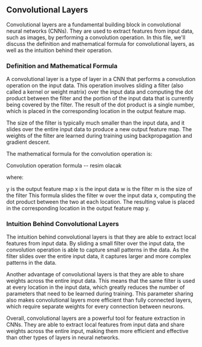 ## Convolutional Layers

Convolutional layers are a fundamental building block in convolutional neural networks (CNNs). They are used to extract features from input data, such as images, by performing a convolution operation. In this file, we'll discuss the definition and mathematical formula for convolutional layers, as well as the intuition behind their operation.

### Definition and Mathematical Formula

A convolutional layer is a type of layer in a CNN that performs a convolution operation on the input data. This operation involves sliding a filter (also called a kernel or weight matrix) over the input data and computing the dot product between the filter and the portion of the input data that is currently being covered by the filter. The result of the dot product is a single number, which is placed in the corresponding location in the output feature map.

The size of the filter is typically much smaller than the input data, and it slides over the entire input data to produce a new output feature map. The weights of the filter are learned during training using backpropagation and gradient descent.

The mathematical formula for the convolution operation is:

Convolution operation formula -- resim olacak

where:

y is the output feature map
x is the input data
w is the filter
m is the size of the filter
This formula slides the filter w over the input data x, computing the dot product between the two at each location. The resulting value is placed in the corresponding location in the output feature map y.

### Intuition Behind Convolutional Layers

The intuition behind convolutional layers is that they are able to extract local features from input data. By sliding a small filter over the input data, the convolution operation is able to capture small patterns in the data. As the filter slides over the entire input data, it captures larger and more complex patterns in the data.

Another advantage of convolutional layers is that they are able to share weights across the entire input data. This means that the same filter is used at every location in the input data, which greatly reduces the number of parameters that need to be learned during training. This parameter sharing also makes convolutional layers more efficient than fully connected layers, which require separate weights for every connection between neurons.

Overall, convolutional layers are a powerful tool for feature extraction in CNNs. They are able to extract local features from input data and share weights across the entire input, making them more efficient and effective than other types of layers in neural networks.